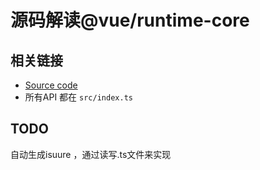 # 源码解读@vue/runtime-core

## 相关链接 

- [Source code](https://github.com/vuejs/vue-next/tree/master/packages/runtime-core)
- 所有API 都在 `src/index.ts`

## TODO 

自动生成isuure ，通过读写.ts文件来实现